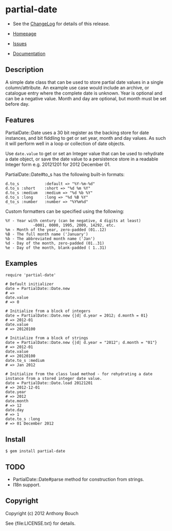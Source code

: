 # partial-date

* See the [ChangeLog](https://github.com/58bits/partial-date/blob/master/ChangeLog.markdown) for details of this release.

* [Homepage](https://github.com/58bits/partial-date#readme)
* [Issues](https://github.com/58bits/partial-date/issues)
* [Documentation](http://rubydoc.info/gems/partial-date/frames)


## Description

A simple date class that can be used to store partial date values in a single column/attribute. An example use case would include an archive, or catalogue entry where the complete date is unknown. Year is optional and can be a negative value. Month and day are optional, but month must be set before day.

## Features

PartialDate::Date uses a 30 bit register as the backing store for date instances, and bit fiddling to get or set year, month and day values. As such it will perform well in a loop or collection of date objects.

Use `date.value` to get or set an Integer value that can be used to rehydrate a date object, or save the date value to a persistence store in a readable Integer form e.g. 20121201 for 2012 December 01. 

PartialDate::Date#to\_s has the following built-in formats:

    d.to_s           :default => "%Y-%m-%d"  
    d.to_s :short    :short => "%d %m %Y"    
    d.to_s :medium   :medium => "%d %b %Y"   
    d.to_s :long     :long => "%d %B %Y"     
    d_to_s :number   :number => "%Y%m%d"     

Custom formatters can be specified using the following:

    %Y - Year with century (can be negative, 4 digits at least)
                -0001, 0000, 1995, 2009, 14292, etc.
    %m - Month of the year, zero-padded (01..12)
    %B - The full month name ('January')
    %b - The abbreviated month name ('Jan')
    %d - Day of the month, zero-padded (01..31)
    %e - Day of the month, blank-padded ( 1..31)


## Examples

    require 'partial-date' 

    # Default initializer 
    date = PartialDate::Date.new
    # => 
    date.value
    # => 0

    # Initialize from a block of integers
    date = PartialDate::Date.new {|d| d.year = 2012; d.month = 01}
    # => 2012-01
    date.value
    # => 20120100

    # Initialize from a block of strings
    date = PartialDate::Date.new {|d| d.year = "2012"; d.month = "01"}
    # => 2012-01
    date.value
    # => 20120100
    date.to_s :medium
    # => Jan 2012

    # Initialize from the class load method - for rehydrating a date instance from a stored integer date value.
    date = PartialDate::Date.load 20121201
    # => 2012-12-01
    date.year
    # => 2012
    date.month
    # => 12
    date.day
    # => 1
    date.to_s :long
    # => 01 December 2012

## Install

    $ gem install partial-date

## TODO

 * PartialDate::Date#parse method for construction from strings.
 * I18n support.

## Copyright

Copyright (c) 2012 Anthony Bouch

See {file:LICENSE.txt} for details.

